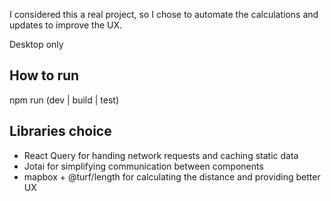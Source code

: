 I considered this a real project, so I chose to automate the calculations and updates to improve the UX.

Desktop only

## How to run

npm run (dev | build | test)

## Libraries choice

- React Query for handing network requests and caching static data
- Jotai for simplifying communication between components
- mapbox + @turf/length for calculating the distance and providing better UX
